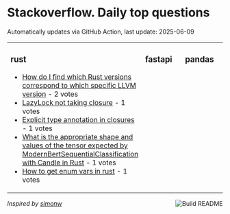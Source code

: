 # Stackoverflow. Daily top questions 

Automatically updates via GitHub Action, last update: <!-- date starts -->2025-06-09<!-- date ends -->


<table><tr><td valign="top" width="33%">

### rust
<!-- rust starts -->
* [How do I find which Rust versions correspond to which specific LLVM version](https://stackoverflow.com/questions/79658208/how-do-i-find-which-rust-versions-correspond-to-which-specific-llvm-version) - 2 votes
* [LazyLock not taking closure](https://stackoverflow.com/questions/79658281/lazylock-not-taking-closure) - 1 votes
* [Explicit type annotation in closures](https://stackoverflow.com/questions/79659486/explicit-type-annotation-in-closures) - 1 votes
* [What is the appropriate shape and values of the tensor expected by ModernBertSequentialClassification with Candle in Rust](https://stackoverflow.com/questions/79658561/what-is-the-appropriate-shape-and-values-of-the-tensor-expected-by-modernbertseq) - 1 votes
* [How to get enum vars in rust](https://stackoverflow.com/questions/79658166/how-to-get-enum-vars-in-rust) - 1 votes
<!-- rust ends -->
</td><td valign="top" width="34%">


### fastapi
<!-- fastapi starts -->

<!-- fastapi ends -->
</td><td valign="top" width="34%">


### pandas
<!-- pandas starts -->

<!-- pandas ends -->
</td></tr></table>

<a href="https://github.com/hp0404/hp0404/actions"><img src="https://github.com/hp0404/hp0404/workflows/Build%20README/badge.svg" align="right" alt="Build README"></a> <p>*Inspired by  [simonw](https://github.com/simonw/simonw)*</p>
